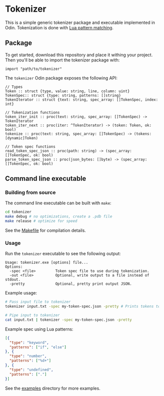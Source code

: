 # Tokenizer

This is a simple generic tokenizer package and executable implemented in Odin.
Tokenization is done with [Lua pattern matching](https://www.lua.org/pil/20.2.html).

## Package

To get started, download this repository and place it withing your project.
Then you'll be able to import the tokenizer package with:

```odin
import "path/to/tokenizer"
```

The `tokenizer` Odin package exposes the following API:

```odin
// Types
Token :: struct {type, value: string, line, column: uint}
TokenSpec:: struct {type: string, patterns: []string}
TokenIterator :: struct {text: string, spec_array: []TokenSpec, index: int}

// Tokenization functions
token_iter_init :: proc(text: string, spec_array: []TokenSpec) -> TokenIterator
token_iter_next :: proc(iter: ^TokenIterator) -> (token: Token, ok: bool)
tokenize :: proc(text: string, spec_array: []TokenSpec) -> (tokens: [dynamic]Token)

// Token spec functions
read_token_spec_json :: proc(path: string) -> (spec_array: []TokenSpec, ok: bool)
parse_token_spec_json :: proc(json_bytes: []byte) -> (spec_array: []TokenSpec, ok: bool)
```

## Command line executable

### Building from source

The command line executable can be built with `make`:

```bash
cd tokenizer
make debug # no optimizations, create a .pdb file
make release # optimize for speed
```

See the [Makefile](./Makefile) for compilation details.

### Usage

Run the `tokenizer` executable to see the following output:

```
Usage: tokenizer.exe [options] file...
Options:
  -spec <file>         Token spec file to use during tokenization.
  -out <file>          Optional, write output to a file instead of stdout.
  -pretty              Optional, pretty print output JSON.
```

Example usage:

```bash
# Pass input file to tokenizer
tokenizer input.txt -spec my-token-spec.json -pretty # Prints tokens to stdout as a JSON list

# Pipe input to tokenizer
cat input.txt | tokenizer -spec my-token-spec.json -pretty
```

Example spec using Lua patterns:

```json
[{
  "type": "keyword",
  "patterns": ["if", "else"]
}, {
  "type": "number",
  "patterns": ["%d+"]
}, {
  "type": "undefined",
  "patterns": ["."]
}]
```

See the [examples](./examples/) directory for more examples.
